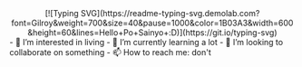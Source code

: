 
<div align="center">
[![Typing SVG](https://readme-typing-svg.demolab.com?font=Gilroy&weight=700&size=40&pause=1000&color=1B03A3&width=600&height=60&lines=Hello+Po+Sainyo+:D)](https://git.io/typing-svg)

</div>
- 👀 I’m interested in living
- 🌱 I’m currently learning a lot
- 💞️ I’m looking to collaborate on something
- 📫 How to reach me: don't

<!---
Zetha265/Zetha265 is a ✨ special ✨ repository because its `README.md` (this file) appears on your GitHub profile.
You can click the Preview link to take a look at your changes.
--->
